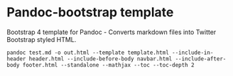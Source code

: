 # Pandoc-bootstrap template
Bootstrap 4 template for Pandoc - Converts markdown files into Twitter Bootstrap styled HTML.

```
pandoc test.md -o out.html --template template.html --include-in-header header.html --include-before-body navbar.html --include-after-body footer.html --standalone --mathjax --toc --toc-depth 2
```
